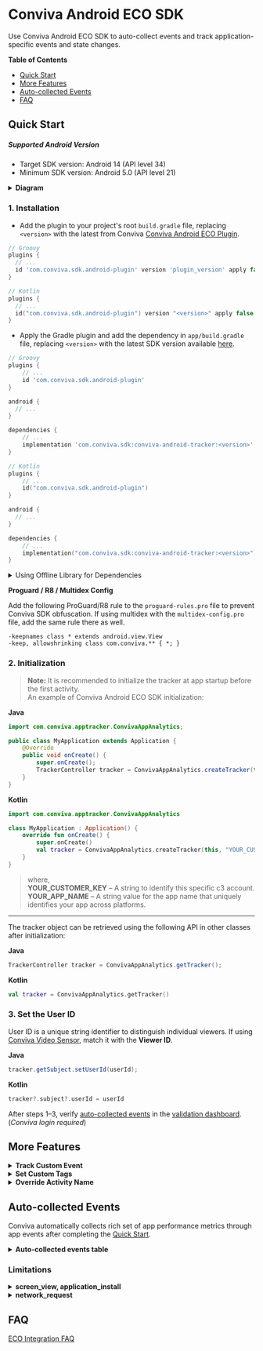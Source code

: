 # Conviva Android ECO SDK

Use Conviva Android ECO SDK to auto-collect events and track application-specific events and state changes.

**Table of Contents**
- [Quick Start](#quick-start)
- [More Features](#more-features)
- [Auto-collected Events](#auto-collected-events)
- [FAQ](#faq)

## Quick Start

##### Supported Android Version

- Target SDK version: Android 14 (API level 34)
- Minimum SDK version: Android 5.0 (API level 21)

<details>
<summary><b>Diagram</b></summary>

  ```mermaid
graph TD
    build[Build Process] --> plugin;
    plugin[Conviva ECO Gradle Plugin] -->|Injects code| app;
    app[UI Layer & Business Logic] --> sdk@{ label: "Conviva ECO SDK" };
    events[App Events] --> sdk;
    app --> events;
    sdk --> backend[Conviva Backend Server];

    subgraph "Android Application Runtime"
        app;
        sdk;
        events;
    end

    subgraph "Compilation Phase"
        build;
        plugin;
    end
	style plugin fill:#004AAD,color:#FFFFFF
	style sdk fill:#004AAD,color:#FFFFFF
	style backend fill:#004AAD,color:#FFFFFF
  ```

</details>

### 1. Installation
<!--self-serve[Gradle]-->
- Add the plugin to your project's root `build.gradle` file, replacing `<version>` with the latest from Conviva [Conviva Android ECO Plugin](https://github.com/Conviva/conviva-android-plugin).

<!-- :::code-tabs[Groovy,Kotlin] -->

```Groovy
// Groovy
plugins {
  // ...
  id 'com.conviva.sdk.android-plugin' version 'plugin_version' apply false
}

```

```Kotlin
// Kotlin
plugins {
  // ...
  id("com.conviva.sdk.android-plugin") version "<version>" apply false
}

```
<!-- ::: -->

- Apply the Gradle plugin and add the dependency in `app/build.gradle` file, replacing `<version>` with the latest SDK version available [here](https://github.com/Conviva/conviva-android-appanalytics/releases).

<!-- :::code-tabs[Groovy,Kotlin] -->


```Groovy
// Groovy
plugins {
    // ...
    id 'com.conviva.sdk.android-plugin'
}

android {
  // ...
}

dependencies {
    // ...
    implementation 'com.conviva.sdk:conviva-android-tracker:<version>'
}
```

```Kotlin
// Kotlin 
plugins {
    // ...
    id("com.conviva.sdk.android-plugin")
}

android {
  // ...
}

dependencies {
    // ...
    implementation("com.conviva.sdk:conviva-android-tracker:<version>")
}

```
<!-- ::: -->

<!--eof-self-serve--> 
<details>
<!--self-serve[Offline]-->
    <summary>Using Offline Library for Dependencies</summary>
    
Download the `.aar` from GitHub's [releases page](https://github.com/Conviva/conviva-android-appanalytics/releases) and add it manually instead of using Gradle.

```groovy
dependencies {
    // ...
    implementation fileTree(dir: 'libs',include:['*.aar'])
}
```

<!--eof-self-serve-->
</details>

<!--self-serve[Gradle,Offline]-->
**Proguard / R8 / Multidex Config**

Add the following ProGuard/R8 rule to the `proguard-rules.pro` file to prevent Conviva SDK obfuscation. If using multidex with the `multidex-config.pro` file, add the same rule there as well.

```plaintext
-keepnames class * extends android.view.View
-keep, allowshrinking class com.conviva.** { *; }
```
<!--eof-self-serve-->

### 2. Initialization

> **Note:** It is recommended to initialize the tracker at app startup before the first activity.  
> An example of Conviva Android ECO SDK initialization:

<!-- :::code-tabs[Java,Kotlin] -->

**Java**
```Java
import com.conviva.apptracker.ConvivaAppAnalytics;

public class MyApplication extends Application {
    @Override
    public void onCreate() {
        super.onCreate();
        TrackerController tracker = ConvivaAppAnalytics.createTracker(this, "YOUR_CUSTOMER_KEY", "YOUR_APP_NAME");
    }
}
```

**Kotlin**
```Kotlin
import com.conviva.apptracker.ConvivaAppAnalytics

class MyApplication : Application() {
    override fun onCreate() {
        super.onCreate()
        val tracker = ConvivaAppAnalytics.createTracker(this, "YOUR_CUSTOMER_KEY", "YOUR_APP_NAME")
    }
}
```
<!-- ::: -->
> where,  
> **YOUR_CUSTOMER_KEY** – A string to identify this specific c3 account.  
> **YOUR_APP_NAME** – A string value for the app name that uniquely identifies your app across platforms.

---

The tracker object can be retrieved using the following API in other classes after initialization:
<!-- :::code-tabs[Java,Kotlin] -->

**Java**
```Java
TrackerController tracker = ConvivaAppAnalytics.getTracker();
```

**Kotlin**
```Kotlin
val tracker = ConvivaAppAnalytics.getTracker()
```
<!-- ::: -->

### 3. Set the User ID
User ID is a unique string identifier to distinguish individual viewers. If using [Conviva Video Sensor](https://github.com/Conviva/conviva-android-coresdk), match it with the **Viewer ID**.

<!-- :::code-tabs[Java,Kotlin] -->
**Java**
```Java
tracker.getSubject.setUserId(userId);
```

**Kotlin**
```Kotlin
tracker?.subject?.userId = userId
```
<!-- ::: -->

After steps 1–3, verify [auto-collected events](#auto-collected-events) in the [validation dashboard](https://pulse.conviva.com/app/appmanager/ecoIntegration/validation). (_Conviva login required_)

## More Features

<details>
<!--self-serve-custom-event-->
<summary><b>Track Custom Event</b></summary>


Use the **trackCustomEvent()** API to track all kinds of events. This API provides 2 fields to describe the tracked events:

**eventName** - Name of the custom event

**eventData** - Data in a `JSONObject` or a JSON-formatted `String`
<!-- :::code-tabs[Java,Kotlin] -->
**Java**
```Java
// Set up the event properties JSONObject
JSONObject eventDataJSON = new JSONObject();
eventDataJSON.put("identifier1", intValue);
eventDataJSON.put("identifier2", boolValue);
eventDataJSON.put("identifier3", "stringValue");

String eventName = "your-event-name";

tracker.trackCustomEvent(eventName, eventDataJSON);
```
**Kotlin**
```Kotlin
val eventDataJSON = JSONObject().apply {
put("identifier1", intValue)
put("identifier2", boolValue)
put("identifier3", "stringValue")
}
val eventName = "your-event-name"
tracker.trackCustomEvent(eventName, eventDataJSON)

```
<!-- ::: -->

<!--eof-self-serve-custom-event--> 

</details>

<details>
<!--self-serve-custom-event-->
<summary><b>Set Custom Tags</b></summary>

Custom Tags are global tags applied to all events and persist throughout the application lifespan, or until they are cleared.

Set custom tags:
<!-- :::code-tabs[Java,Kotlin] -->
**Java**

```Java
// Adds the custom tags
HashMap<String, Object> tags = new HashMap<>();
tags.put("key1", intValue);
tags.put("key2", boolValue);
tags.put("key3", "stringValue");
tracker.setCustomTags(tags);
```
**Kotlin**
```Kotlin
val tags = hashMapOf<String, Any>(
  "key1" to intValue,
  "key2" to boolValue,
  "key3" to "stringValue"
)
tracker.setCustomTags(tags)

```
<!-- ::: -->


Clear a few of the previously set custom tags:
<!-- :::code-tabs[Java,Kotlin] -->
**Java**
```Java
// Clears custom tags key1 & key2
Set<String> clearTagKeysSet = new HashSet<>();
clearTagKeysSet.add("key1");
clearTagKeysSet.add("key2");
tracker.clearCustomTags(clearTagKeysSet);
```
**Kotlin**
```Kotlin
val clearTagKeysSet = setOf("key1", "key2")
tracker.clearCustomTags(clearTagKeysSet)

```
<!-- ::: -->

Clear all the previously set custom tags:
<!-- :::code-tabs[Java,Kotlin] -->
**Java**
```Java
// Clears all the custom tags
tracker.clearAllCustomTags();
```
**Kotlin**
```Kotlin
tracker.clearAllCustomTags();
```

<!-- ::: -->
<!--eof-self-serve-custom-event--> 

</details>

<details>
<!--self-serve-custom-event-->
<summary><b>Override Activity Name</b></summary>

Override the default Activity Name in the Screen View Event by adding the `convivaScreenName` variable in the desired activity.
<!-- :::code-tabs[Java,Kotlin] -->
**Java**
```Java
public class ExampleActivity extends Activity {
    // ...
    public String convivaScreenName = "HomeScreen";
    // ...
}
```
**Kotlin**
```Kotlin
class ExampleActivity : Activity() {
  // ...
  var convivaScreenName: String = "HomeScreen"
  // ...
}

```
<!-- ::: -->
<!--eof-self-serve-custom-event--> 
</details>


## Auto-collected Events

Conviva automatically collects rich set of app performance metrics through app events after completing the [Quick Start](#quick-start).

<details>

<summary><b>Auto-collected events table</b></summary>

| Event | Occurrence |
| --- | --- |
| network\_request | After receiving the network request response. [Refer limitations](#limitations). _Collected by plugin._ |
| screen\_view | When the screen is interacted with on either first launch or relaunch. [Refer limitations](#limitations). _Collected by plugin._ |
| application\_error | When an error occurs in the application |
| button\_click | On the button click callback (works with both Clickable Views and Clickable Modifiers in compose). _Collected by plugin._ |
| application\_background | When the application is taken to the background |
| application\_foreground | When the application is taken to the foreground |
| application\_install | When the application is launched for the first time after it's installed. (It's not the exact installed time.) [Refer limitations](#limitations). |
| deep\_link\_received | On opening an application using the UTM URL. _Collected by plugin._ |
| anr\_start | Timer starts for the response from the main thread. If it takes more than 4 seconds, _anr\_start_ event is triggered. |
| anr\_end | If the SDK gets a response after triggering _anr\_start_, then _anr\_end_ is dispatched. |
| conviva\_fragment\_view | Whenever a fragment transaction commits. _Collected by plugin._ |
| conviva\_compose\_view | Whenever a destination change occurs in the NavController of the ComposeNavigation. _Collected by plugin._ |

To learn about the default metrics for analyzing the native and web applications performance, such as App Crashes, Avg Screen Load Time, and Page Loads, refer to the [App Experience Metrics](https://pulse.conviva.com/learning-center/content/eco/eco_metrics.html) page in the Learning Center.

</details>

### Limitations

<details>
  <summary><b>screen_view, application_install</b></summary>

  Auto-collection of **screen_view** and **application_install** events is temporarily affected due to controlled ingestion by Conviva.
  This impact occurs only during the first fresh launch after an app install or clear-data. It is valid only until the Conviva Remote Config becomes available and will no longer persist in subsequent launches.

</details>

<details>
  <summary><b>network_request</b></summary>
  This feature supports OkHttp, Retrofit, HTTPSUrlConnection, HTTPUrlConnection (tracking URL.getContent() and URL.getStream() are not supported).

  **Request and Response Body Collection:**

  Collected only when:
  - Size is < 10KB and content-length is available.
  - Content-type is `"json"` or `"text/plain"`.
  - Data is a `JSONObject`, nested `JSONObject`, or `JSONArray`.

 **Request and Response Header Collection:**

 Collected only when:
 - Data is a `JSONObject` (Nested `JSONObject` and `JSONArray` are not yet supported).
 - The server is provisioned with `"Access-Control-Expose-Headers:"`.

</details>

## FAQ

[ECO Integration FAQ](https://pulse.conviva.com/learning-center/content/sensor_developer_center/tools/eco_integration/eco_integration_faq.htm)
